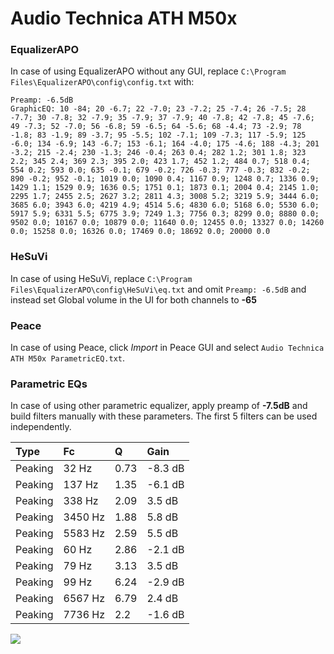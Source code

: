 # Audio Technica ATH M50x

### EqualizerAPO
In case of using EqualizerAPO without any GUI, replace `C:\Program Files\EqualizerAPO\config\config.txt`
with:
```
Preamp: -6.5dB
GraphicEQ: 10 -84; 20 -6.7; 22 -7.0; 23 -7.2; 25 -7.4; 26 -7.5; 28 -7.7; 30 -7.8; 32 -7.9; 35 -7.9; 37 -7.9; 40 -7.8; 42 -7.8; 45 -7.6; 49 -7.3; 52 -7.0; 56 -6.8; 59 -6.5; 64 -5.6; 68 -4.4; 73 -2.9; 78 -1.8; 83 -1.9; 89 -3.7; 95 -5.5; 102 -7.1; 109 -7.3; 117 -5.9; 125 -6.0; 134 -6.9; 143 -6.7; 153 -6.1; 164 -4.0; 175 -4.6; 188 -4.3; 201 -3.2; 215 -2.4; 230 -1.3; 246 -0.4; 263 0.4; 282 1.2; 301 1.8; 323 2.2; 345 2.4; 369 2.3; 395 2.0; 423 1.7; 452 1.2; 484 0.7; 518 0.4; 554 0.2; 593 0.0; 635 -0.1; 679 -0.2; 726 -0.3; 777 -0.3; 832 -0.2; 890 -0.2; 952 -0.1; 1019 0.0; 1090 0.4; 1167 0.9; 1248 0.7; 1336 0.9; 1429 1.1; 1529 0.9; 1636 0.5; 1751 0.1; 1873 0.1; 2004 0.4; 2145 1.0; 2295 1.7; 2455 2.5; 2627 3.2; 2811 4.3; 3008 5.2; 3219 5.9; 3444 6.0; 3685 6.0; 3943 6.0; 4219 4.9; 4514 5.6; 4830 6.0; 5168 6.0; 5530 6.0; 5917 5.9; 6331 5.5; 6775 3.9; 7249 1.3; 7756 0.3; 8299 0.0; 8880 0.0; 9502 0.0; 10167 0.0; 10879 0.0; 11640 0.0; 12455 0.0; 13327 0.0; 14260 0.0; 15258 0.0; 16326 0.0; 17469 0.0; 18692 0.0; 20000 0.0
```

### HeSuVi
In case of using HeSuVi, replace `C:\Program Files\EqualizerAPO\config\HeSuVi\eq.txt` and omit `Preamp:
-6.5dB` and instead set Global volume in the UI for both channels to **-65**

### Peace
In case of using Peace, click *Import* in Peace GUI and select `Audio Technica ATH M50x ParametricEQ.txt`.

### Parametric EQs
In case of using other parametric equalizer, apply preamp of **-7.5dB** and build filters manually with
these parameters. The first 5 filters can be used independently.

| Type    | Fc      |    Q | Gain    |
|:--------|:--------|:-----|:--------|
| Peaking | 32 Hz   | 0.73 | -8.3 dB |
| Peaking | 137 Hz  | 1.35 | -6.1 dB |
| Peaking | 338 Hz  | 2.09 | 3.5 dB  |
| Peaking | 3450 Hz | 1.88 | 5.8 dB  |
| Peaking | 5583 Hz | 2.59 | 5.5 dB  |
| Peaking | 60 Hz   | 2.86 | -2.1 dB |
| Peaking | 79 Hz   | 3.13 | 3.5 dB  |
| Peaking | 99 Hz   | 6.24 | -2.9 dB |
| Peaking | 6567 Hz | 6.79 | 2.4 dB  |
| Peaking | 7736 Hz | 2.2  | -1.6 dB |

![](https://raw.githubusercontent.com/jaakkopasanen/AutoEq/master/results/headphonecom/headphonecom/Audio%20Technica%20ATH%20M50x/Audio%20Technica%20ATH%20M50x.png)